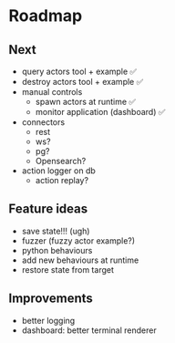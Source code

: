 # Roadmap

## Next
- query actors tool + example ✅
- destroy actors tool + example ✅
- manual controls
  - spawn actors at runtime ✅
  - monitor application (dashboard) ✅
- connectors
  - rest
  - ws?
  - pg?
  - Opensearch?
- action logger on db
  - action replay?

## Feature ideas
- save state!!! (ugh)
- fuzzer (fuzzy actor example?)
- python behaviours
- add new behaviours at runtime
- restore state from target

## Improvements
- better logging
- dashboard: better terminal renderer